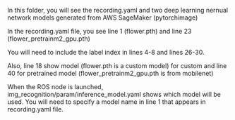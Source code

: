 In this folder, you will see the recording.yaml and two deep learning nernual network models generated from AWS SageMaker (pytorchimage)

In the recording.yaml file, you see line 1 (flower.pth) and line 23 (flower_pretrainm2_gpu.pth)

You will need to include the label index in lines 4-8 and lines 26-30.

Also, line 18 show model (flower.pth is a custom model) for custom and line 40 for pretrained model (flower_pretrainm2_gpu.pth is from mobilenet) 


When the ROS node is launched, img_recognition/param/inference_model.yaml shows which model will be used. You will need to specify a model name in line 1 that appears
in recording.yaml file.
